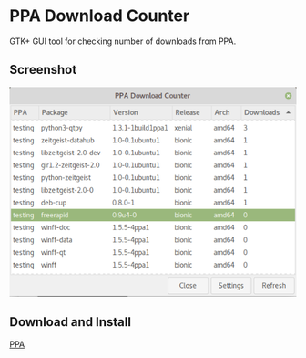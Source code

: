 # PPA Download Counter
GTK+ GUI tool for checking number of downloads from PPA.

## Screenshot
![ppa-download-counter](/git_files/screenshot.png?raw=true)

## Download and Install
[PPA](https://launchpad.net/~pavreh/+archive/ubuntu/ppa)

